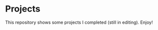 Projects
==================

This repository shows some projects I completed (still in editing). Enjoy!

